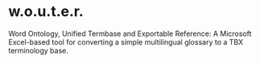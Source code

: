 # w.o.u.t.e.r.
Word Ontology, Unified Termbase and Exportable Reference: A Microsoft Excel-based tool for converting a simple multilingual glossary to a TBX terminology base.
